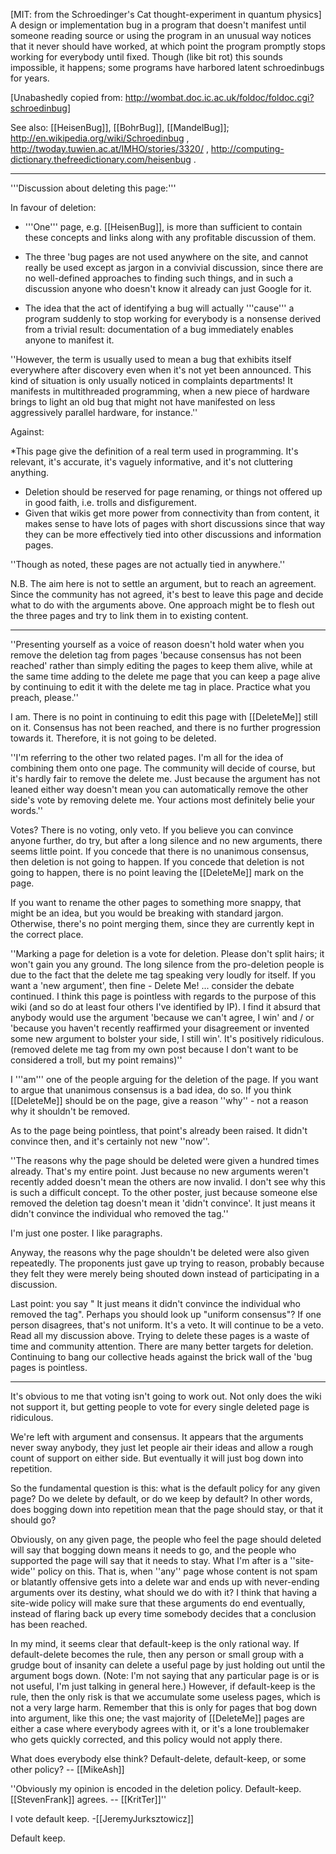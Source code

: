 [MIT: from the Schroedinger's Cat thought-experiment in quantum physics] A design or implementation bug in a program that doesn't manifest until someone reading source or using the program in an unusual way notices that it never should have worked, at which point the program promptly stops working for everybody until fixed. Though (like bit rot) this sounds impossible, it happens; some programs have harbored latent schroedinbugs for years.

[Unabashedly copied from: http://wombat.doc.ic.ac.uk/foldoc/foldoc.cgi?schroedinbug]

See also: [[HeisenBug]], [[BohrBug]], [[MandelBug]]; http://en.wikipedia.org/wiki/Schroedinbug , http://twoday.tuwien.ac.at/IMHO/stories/3320/ , http://computing-dictionary.thefreedictionary.com/heisenbug .

----
'''Discussion about deleting this page:'''

In favour of deletion:

* '''One''' page, e.g. [[HeisenBug]], is more than sufficient to contain these concepts and links along with any profitable discussion of them.
* The three 'bug pages are not used anywhere on the site, and cannot really be used except as jargon in a convivial discussion, since there are no well-defined approaches to finding such things, and in such a discussion anyone who doesn't know it already can just Google for it.

* The idea that the act of identifying a bug will actually '''cause''' a program suddenly to stop working for everybody is a nonsense derived from a trivial result: documentation of a bug immediately enables anyone to manifest it.

''However, the term is usually used to mean a bug that exhibits itself everywhere after discovery even when it's not yet been announced. This kind of situation is only usually noticed in complaints departments! It manifests in multithreaded programming, when a new piece of hardware brings to light an old bug that might not have manifested on less aggressively parallel hardware, for instance.''



Against:

*This page give the definition of a real term used in programming. It's relevant, it's accurate, it's vaguely informative, and it's not cluttering anything.
* Deletion should be reserved for page renaming, or things not offered up in good faith, i.e. trolls and disfigurement.
* Given that wikis get more power from connectivity than from content, it makes sense to have lots of pages with short discussions since that way they can be more effectively tied into other discussions and information pages.

''Though as noted, these pages are not actually tied in anywhere.''


N.B. The aim here is not to settle an argument, but to reach an agreement. Since the community has not agreed, it's best to leave this page and decide what to do with the arguments above. One approach might be to flesh out the three pages and try to link them in to existing content.

----

''Presenting yourself as a voice of reason doesn't hold water when you remove the deletion tag from pages 'because consensus has not been reached' rather than simply editing the pages to keep them alive, while at the same time adding to the delete me page that you can keep a page alive by continuing to edit it with the delete me tag in place. Practice what you preach, please.''

I am. There is no point in continuing to edit this page with [[DeleteMe]] still on it. Consensus has not been reached, and there is no further progression towards it. Therefore, it is not going to be deleted.

''I'm referring to the other two related pages. I'm all for the idea of combining them onto one page. The community will decide of course, but it's hardly fair to remove the delete me. Just because the argument has not leaned either way doesn't mean you can automatically remove the other side's vote by removing delete me. Your actions most definitely belie your words.''

Votes? There is no voting, only veto. If you believe you can convince anyone further, do try, but after a long silence and no new arguments, there seems little point. If you concede that there is no unanimous consensus, then deletion is not going to happen. If you concede that deletion is not going to happen, there is no point leaving the [[DeleteMe]] mark on the page.

If you want to rename the other pages to something more snappy, that might be an idea, but you would be breaking with standard jargon. Otherwise, there's no point merging them, since they are currently kept in the correct place.

''Marking a page for deletion is a vote for deletion. Please don't split hairs; it won't gain you any ground. The long silence from the pro-deletion people is due to the fact that the delete me tag speaking very loudly for itself. If you want a 'new argument', then fine - Delete Me! ... consider the debate continued. I think this page is pointless with regards to the purpose of this wiki (and so do at least four others I've identified by IP). I find it absurd that anybody would use the argument  'because we can't agree, I win' and / or 'because you haven't recently reaffirmed your disagreement or invented some new argument to bolster your side, I still win'. It's positively ridiculous. (removed delete me tag from my own post because I don't want to be considered a troll, but my point remains)''

I '''am''' one of the people arguing for the deletion of the page. If you want to argue that unanimous consensus is a bad idea, do so. If you think [[DeleteMe]] should be on the page, give a reason ''why'' - not a reason why it shouldn't be removed.

As to the page being pointless, that point's already been raised. It didn't convince then, and it's certainly not new ''now''.

''The reasons why the page should be deleted were given a hundred times already. That's my entire point. Just because no new arguments weren't recently added doesn't mean the others are now invalid. I don't see why this is such a difficult concept. To the other poster, just because someone else removed the deletion tag doesn't mean it 'didn't convince'. It just means it didn't convince the individual who removed the tag.''

I'm just one poster. I like paragraphs.

Anyway, the reasons why the page shouldn't be deleted were also given repeatedly. The proponents just gave up trying to reason, probably because they felt they were merely being shouted down instead of participating in a discussion.

Last point: you say " It just means it didn't convince the individual who removed the tag". Perhaps you should look up "uniform consensus"? If one person disagrees, that's not uniform. It's a veto. It will continue to be a veto. Read all my discussion above. Trying to delete these pages is a waste of time and community attention. There are many better targets for deletion. Continuing to bang our collective heads against the brick wall of the 'bug pages is pointless.

----

It's obvious to me that voting isn't going to work out. Not only does the wiki not support it, but getting people to vote for every single deleted page is ridiculous.

We're left with argument and consensus. It appears that the arguments never sway anybody, they just let people air their ideas and allow a rough count of support on either side. But eventually it will just bog down into repetition.

So the fundamental question is this: what is the default policy for any given page? Do we delete by default, or do we keep by default? In other words, does bogging down into repetition mean that the page should stay, or that it should go?

Obviously, on any given page, the people who feel the page should deleted will say that bogging down means it needs to go, and the people who supported the page will say that it needs to stay. What I'm after is a ''site-wide'' policy on this. That is, when ''any'' page whose content is not spam or blatantly offensive gets into a delete war and ends up with never-ending arguments over its destiny, what should we do with it? I think that having a site-wide policy will make sure that these arguments do end eventually, instead of flaring back up every time somebody decides that a conclusion has been reached.

In my mind, it seems clear that default-keep is the only rational way. If default-delete becomes the rule, then any person or small group with a grudge bout of insanity can delete a useful page by just holding out until the argument bogs down. (Note: I'm not saying that any particular page is or is not useful, I'm just talking in general here.) However, if default-keep is the rule, then the only risk is that we accumulate some useless pages, which is not a very large harm. Remember that this is only for pages that bog down into argument, like this one; the vast majority of [[DeleteMe]] pages are either a case where everybody agrees with it, or it's a lone troublemaker who gets quickly corrected, and this policy would not apply there.

What does everybody else think? Default-delete, default-keep, or some other policy? -- [[MikeAsh]]

''Obviously my opinion is encoded in the deletion policy. Default-keep. [[StevenFrank]] agrees. -- [[KritTer]]''

I vote default keep. -[[JeremyJurksztowicz]]

Default keep.